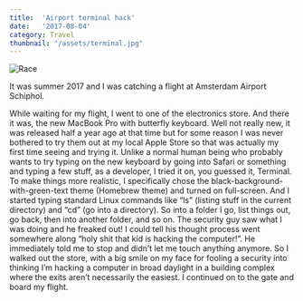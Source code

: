 ```yaml
---
title:  'Airport terminal hack'
date:   '2017-08-04'
category: Travel
thumbnail: "/assets/terminal.jpg"
---
```


![Race](/assets/terminal.jpg)

It was summer 2017 and I was catching a flight at Amsterdam Airport Schiphol.

While waiting for my flight, I went to one of the electronics store. And there it was, the new MacBook Pro with butterfly keyboard. Well not really new, it was released half a year ago at that time but for some reason I was never bothered to try them out at my local Apple Store so that was actually my first time seeing and trying it. Unlike a normal human being who probably wants to try typing on the new keyboard by going into Safari or something and typing a few stuff, as a developer, I tried it on, you guessed it, Terminal. To make things more realistic, I specifically chose the black-background-with-green-text theme (Homebrew theme) and turned on full-screen. And I started typing standard Linux commands like “ls” (listing stuff in the current directory) and “cd” (go into a directory). So into a folder I go, list things out, go back, then into another folder, and so on. The security guy saw what I was doing and he freaked out! I could tell his thought process went somewhere along “holy shit that kid is hacking the computer!”. He immediately told me to stop and didn’t let me touch anything anymore. So I walked out the store, with a big smile on my face for fooling a security into thinking I’m hacking a computer in broad daylight in a building complex where the exits aren’t necessarily the easiest. I continued on to the gate and board my flight.

